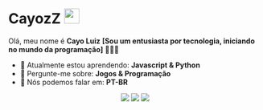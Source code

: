 # CayozZ <img src="https://github.com/TheDudeThatCode/TheDudeThatCode/blob/master/Assets/Mario_Hello_Big.gif" width="30px">

Olá, meu nome é <strong>Cayo Luiz</strong> <strong>[Sou um entusiasta por tecnologia, iniciando no mundo da programação]</strong> 👨🏻‍💻 

- 🚀 Atualmente estou aprendendo: <strong>Javascript & Python</strong> 
- 💬 Pergunte-me sobre: <strong>Jogos & Programação</strong>
- 📣 Nós podemos falar em: <strong>PT-BR</strong>

<div align="center">

  <a href="#" alt="Gmail">
    <img src="https://img.shields.io/badge/-Gmail-FF0000?style=flat-square&labelColor=FF0000&logo=gmail&logoColor=white&link=LINK-DO-SEU-EMAIL"/></a>

  <a href="#" alt="Linkedin">
    <img src="https://img.shields.io/badge/-Linkedin-0e76a8?style=flat-square&logo=Linkedin&logoColor=white&link=LINK-DO-SEU-LINKEDIN" /></a>

  <a href="#" alt="Instagram">
    <img src="https://img.shields.io/badge/-Instagram-DF0174?style=flat-square&labelColor=DF0174&logo=instagram&logoColor=white&link=LINK-DO-SEU-INSTAGRAM"/></a>

</div>
